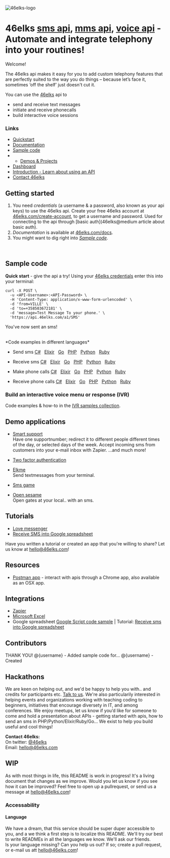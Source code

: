 ![46elks-logo](https://www.46elks.com/images/logo/46elks-240-150.png)

# 46elks [sms api](https://46elks.com), [mms api](https://46elks.com), [voice api](https://46elks.com/link-to-details-about-voice) - Automate and integrate telephony into your routines!

Welcome!

The 46elks api makes it easy for you to add custom telephony features that are perfectly suited to the way you do things – because let’s face it, sometimes ‘off the shelf’ just doesn't cut it.

You can use the [46elks](https://www.46elks.com) api to 

* send and receive text messages
* initiate and receive phonecalls
* build interactive voice sessions

### Links

  * [Quickstart]()
  * [Documentation](https://www.46elks.com/api-docs#introduction)
  * [Sample code](https://github.com/littlekid/testing-learning-to-create-a-good-getting-started-and-readme/tree/master/samples)
  * * [Demos & Projects]()
  * [Dashboard](http://dashboard.46elks.com/)
  * [Introduction - Learn about using an API](https://zapier.com/learn/apis/) 
  * [Contact 46elks](46elks.com/help#contact)


## Getting started

1. You need *credentials* (a username & a password, also known as your api keys) to use the 46elks api. Create your free 46elks account at [46elks.com/create-account](https://www.46elks.com/create-account), to get a username and password. Used for connecting to the api through [basic auth](46elks@medium article about basic auth).
2. *Documentation* is available at [46elks.com/docs](https://46elks.com/docs).
3. You might want to dig right into *[Sample code](https://github.com/littlekid/testing-learning-to-create-a-good-getting-started-and-readme/tree/master/samples)*.

<br>

## Sample code

**Quick start** - give the api a try! Using your [46elks credentials](https://dashboard.46elks.com) enter this into your terminal:
```
curl -X POST \
  -u <API-Username>:<API-Password> \
  -H 'Content-Type: application/x-www-form-urlencoded' \
  -d 'from=VILLE' \
  -d 'to=+358503672181' \
  -d 'message=Test Message To your phone.' \
  'https://api.46elks.com/a1/SMS' 
``` 

You've now sent an sms!

<br>
*Code examples in different languages*

* Send sms [C#](https://github.com/46elks-getting-started/tree/master/code%20samples/C%23/send-sms) &nbsp; [Elixir](https://github.com/46elks-getting-started/tree/master/code%20samples/elixir) &nbsp; [Go](https://github.com/46elks-getting-started/tree/master/code%20samples/go) &nbsp; [PHP](https://github.com/46elks-getting-started/tree/master/code%20samples/php) &nbsp; [Python](https://github.com/46elks-getting-started/tree/master/code%20samples/py) &nbsp; [Ruby](https://github.com/46elks-getting-started/tree/master/code%20samples/ruby)

* Receive sms [C#](https://github.com/46elks-getting-started/tree/master/code%20samples/C%23/receive-sms) &nbsp; [Elixir](https://github.com/46elks-getting-started/tree/master/code%20samples/elixir) &nbsp; [Go](https://github.com/46elks-getting-started/tree/master/code%20samples/go) &nbsp; [PHP](https://github.com/46elks-getting-started/tree/master/code%20samples/php) &nbsp; [Python](https://github.com/46elks-getting-started/tree/master/code%20samples/py) &nbsp; [Ruby](https://github.com/46elks-getting-started/tree/master/code%20samples/ruby)

* Make phone calls [C#](https://github.com/46elks-getting-started/tree/master/code%20samples/C%23/send-sms) &nbsp; [Elixir](https://github.com/46elks-getting-started/tree/master/code%20samples/elixir) &nbsp; [Go](https://github.com/46elks-getting-started/tree/master/code%20samples/go) &nbsp; [PHP](https://github.com/46elks-getting-started/tree/master/code%20samples/php) &nbsp; [Python](https://github.com/46elks-getting-started/tree/master/code%20samples/py) &nbsp; [Ruby](https://github.com/46elks-getting-started/tree/master/code%20samples/ruby)

* Receive phone calls [C#](https://github.com/46elks-getting-started/tree/master/code%20samples/C%23/send-sms) &nbsp; [Elixir](https://github.com/46elks-getting-started/tree/master/code%20samples/elixir) &nbsp; [Go](https://github.com/46elks-getting-started/tree/master/code%20samples/go) &nbsp; [PHP](https://github.com/46elks-getting-started/tree/master/code%20samples/php) &nbsp; [Python](https://github.com/46elks-getting-started/tree/master/code%20samples/py) &nbsp; [Ruby](https://github.com/46elks-getting-started/tree/master/code%20samples/ruby)


### Build an interactive voice menu or response (IVR)

Code examples & how-to in the [IVR samples collection](https://github.com/littlekid/testing-learning-to-create-a-good-getting-started-and-readme/tree/master/code%20samples/Voice%20-%20IVR%20-%20interactive%20voice%20menues).



## Demo applications

* [Smart support]()  
  Have one supportnumber; redirect it to different people different times of the day, or selected days of the week. Accept incoming sms from customers into your e-mail inbox with Zapier. ...and much more!

* [Two factor authentication]()

* [Elkme]()  
  Send textmessages from your terminal.

* [Sms game]()

* [Open sesame]()  
  Open gates at your local..  with an sms.

## Tutorials

* [Love messenger](https://github.com/gish/love-messenger)
* [Receive SMS into Google spreadsheet](https://medium.com/@46elks/receive-sms-into-google-spreadsheet-435b51393493#.9ku01h462)

Have you written a tutorial or created an app that you're willing to share?
Let us know at hello@46elks.com!


## Resources
* [Postman app](https://www.getpostman.com/) - interact with apis through a Chrome app, also available as an OSX app.
  
## Integrations
  * [Zapier](https://zapier.com/zapbook/46elks/)
  * [Microsoft Excel](https://excel.46elks.com/)
  * Google spreadsheet [Google Script code sample](https://github.com/46elks/SMStoGoogleSheets) | Tutorial: [Receive sms into Google spreadsheet](https://medium.com/@46elks/receive-sms-into-google-spreadsheet-435b51393493#.iu690j86w)

## Contributors
  THANK YOU!
  @{username} - Added sample code for...
  @{username} - Created
  
## Hackathons
  We are keen on helping out, and we'd be happy to help you with.. and credits for participants etc. [Talk to us](mailto:hello@46elks.com). We're also particularily interested in helping events and organizations working with teaching coding to beginners, initiatives that encourage diversety in IT, and among conferences. We enjoy meetups, let us know if you’d like for someone to come and hold a presentation about APIs - getting started with apis, how to send an sms in PHP/Python/Elixir/Ruby/Go...  We exist to help you build useful and cool things!

**Contact 46elks:**  
On twitter: [@46elks](https://twitter.com/46elks)  
Email: hello@46elks.com

## WIP
As with most things in life, this README is work in progress! It's a living document that changes as we improve.
Would you let us know if you see how it can be improved?
Feel free to open up a pullrequest, or send us a message at hello@46elks.com!

### Accessability 

#### Language

We have a dream, that this service should be super duper accessible to you, and a we think a first step is to localize this README. We'll try our best to write READMEs in all the languages we know. We'll ask our friends.  
Is your language missing? Can you help us out? If so; create a pull request, or e-mail us att hello@46elks.com!
